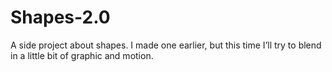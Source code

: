 # Shapes-2.0
A side project about shapes. I made one earlier, but this time I’ll try to blend in a little bit of graphic and motion.
